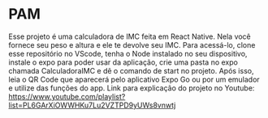 # PAM
Esse projeto é uma calculadora de IMC feita em React Native. Nela você fornece seu peso e altura e ele te devolve seu IMC. Para acessá-lo, clone esse repositório no VScode, tenha o Node instalado no seu dispositivo, instale o expo para poder usar da aplicação, crie uma pasta no expo chamada CalculadoraIMC e dê o comando de start no projeto. Após isso, leia o QR Code que aparecerá pelo aplicativo Expo Go ou por um emulador e utilize das funções do app. 
Link para explicação do projeto no Youtube: https://www.youtube.com/playlist?list=PL6GArXiOWWHKu7Lu2VZTPD9yUWs8vnwtj
